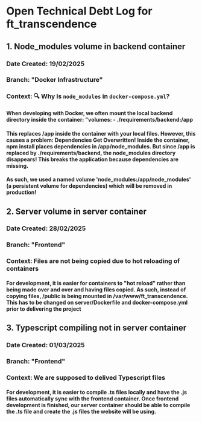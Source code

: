 # Open Technical Debt Log for ft_transcendence

## 1. Node_modules volume in backend container
### Date Created: 19/02/2025
### Branch: "Docker Infrastructure"
### Context: 🔍 Why Is `node_modules` in `docker-compose.yml`?
#### When developing with Docker, we often **mount the local backend directory** inside the container: "volumes: - ./requirements/backend:/app
#### This replaces /app inside the container with your local files. However, this causes a problem: Dependencies Get Overwritten! Inside the container, npm install places dependencies in /app/node_modules. But since /app is replaced by ./requirements/backend, the node_modules directory disappears! This breaks the application because dependencies are missing.
#### As such, we used a named volume 'node_modules:/app/node_modules' (a persistent volume for dependencies) which will be removed in production!

## 2. Server volume in server container
### Date Created: 28/02/2025
### Branch: "Frontend"
### Context: Files are not being copied due to hot reloading of containers
#### For development, it is easier for containers to "hot reload" rather than being made over and over and having files copied. As such, instead of copying files, /public is being mounted in /var/www/ft_transcendence. This has to be changed on server/Dockerfile and docker-compose.yml prior to delivering the project

## 3. Typescript compiling not in server container
### Date Created: 01/03/2025
### Branch: "Frontend"
### Context: We are supposed to delived Typescript files
#### For development, it is easier to compile .ts files locally and have the .js files automatically sync with the frontend container. Once frontend development is finished, our server container should be able to compile the .ts file and create the .js files the website will be using.
